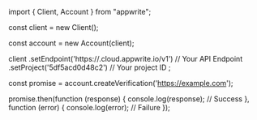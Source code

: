import { Client, Account } from "appwrite";

const client = new Client();

const account = new Account(client);

client
    .setEndpoint('https://<REGION>.cloud.appwrite.io/v1') // Your API Endpoint
    .setProject('5df5acd0d48c2') // Your project ID
;

const promise = account.createVerification('https://example.com');

promise.then(function (response) {
    console.log(response); // Success
}, function (error) {
    console.log(error); // Failure
});